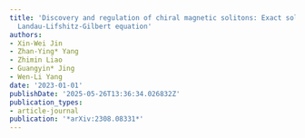 ```yaml
---
title: 'Discovery and regulation of chiral magnetic solitons: Exact solution from
  Landau-Lifshitz-Gilbert equation'
authors:
- Xin-Wei Jin
- Zhan-Ying* Yang
- Zhimin Liao
- Guangyin* Jing
- Wen-Li Yang
date: '2023-01-01'
publishDate: '2025-05-26T13:36:34.026832Z'
publication_types:
- article-journal
publication: '*arXiv:2308.08331*'
---
```

